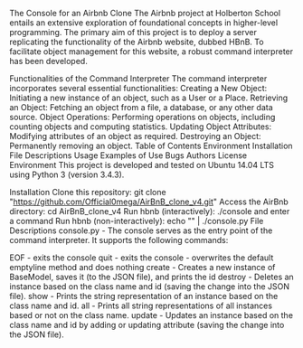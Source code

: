 The Console for an Airbnb Clone
The Airbnb project at Holberton School entails an extensive exploration of foundational concepts in higher-level programming. The primary aim of this project is to deploy a server replicating the functionality of the Airbnb website, dubbed HBnB. To facilitate object management for this website, a robust command interpreter has been developed.

Functionalities of the Command Interpreter
The command interpreter incorporates several essential functionalities:
Creating a New Object:
Initiating a new instance of an object, such as a User or a Place.
Retrieving an Object:
Fetching an object from a file, a database, or any other data source.
Object Operations:
Performing operations on objects, including counting objects and computing statistics.
Updating Object Attributes:
Modifying attributes of an object as required.
Destroying an Object:
Permanently removing an object.
Table of Contents
Environment
Installation
File Descriptions
Usage
Examples of Use
Bugs
Authors
License
Environment
This project is developed and tested on Ubuntu 14.04 LTS using Python 3 (version 3.4.3).

Installation
Clone this repository: git clone "https://github.com/Official0mega/AirBnB_clone_v4.git"
Access the AirBnb directory: cd AirBnB_clone_v4
Run hbnb (interactively): ./console and enter a command
Run hbnb (non-interactively): echo "<command>" | ./console.py
File Descriptions
console.py - The console serves as the entry point of the command interpreter. It supports the following commands:

EOF - exits the console
quit - exits the console
<emptyline> - overwrites the default emptyline method and does nothing
create - Creates a new instance of BaseModel, saves it (to the JSON file), and prints the id
destroy - Deletes an instance based on the class name and id (saving the change into the JSON file).
show - Prints the string representation of an instance based on the class name and id.
all - Prints all string representations of all instances based or not on the class name.
update - Updates an instance based on the class name and id by adding or updating attribute (saving the change into the JSON file).
